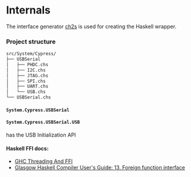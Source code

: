 # Internals

The interface generator [ch2s](https://wiki.haskell.org/C2hs) is used for creating the Haskell wrapper.

### Project structure

```bash
src/System/Cypress/
├── USBSerial
│   ├── PHDC.chs
│   ├── I2C.chs
│   ├── JTAG.chs
│   ├── SPI.chs
│   ├── UART.chs
│   └── USB.chs
└── USBSerial.chs
```

#### `System.Cypress.USBSerial`



#### `System.Cypress.USBSerial.USB`

has the USB Initialization API

#### Haskell FFI docs:

- [GHC Threading And FFI](http://www.vex.net/~trebla/haskell/ghc-conc-ffi.xhtml)
- [Glasgow Haskell Compiler User's Guide: 13. Foreign function interface](https://downloads.haskell.org/~ghc/8.4.4/docs/html/users_guide/index.html)

